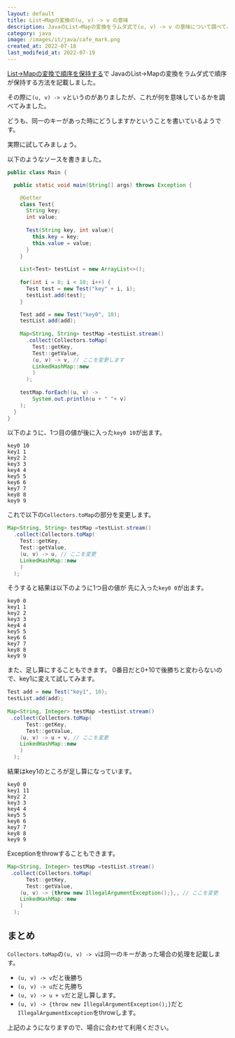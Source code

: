 ```yaml
---
layout: default
title: List→Mapの変換の(u, v) -> v の意味
description: JavaのList→Mapの変換をラムダ式で(u, v) -> v の意味について調べてみました。
category: java
image: /images/it/java/cafe_mark.png
created_at: 2022-07-18
last_modifeid_at: 2022-07-19
---
```


[List→Mapの変換で順序を保持する](/it/java/listToMapSort.html)で
JavaのList→Mapの変換をラムダ式で順序が保持する方法を記載しました。

その際に`(u, v) -> v`というのがありましたが、これが何を意味しているかを調べてみました。

どうも、同一のキーがあった時にどうしますかということを書いているようです。

実際に試してみましょう。

以下のようなソースを書きました。

```Java
public class Main {

  public static void main(String[] args) throws Exception {

    @Getter
    class Test{
      String key;
      int value;
      
      Test(String key, int value){
        this.key = key;
        this.value = value;
      }
    }
    
    List<Test> testList = new ArrayList<>();
    
    for(int i = 0; i < 10; i++) {
      Test test = new Test("key" + i, i);
      testList.add(test);
    }

    Test add = new Test("key0", 10);
    testList.add(add);
    
    Map<String, String> testMap =testList.stream()
      .collect(Collectors.toMap(
        Test::getKey,
        Test::getValue,
        (u, v) -> v, // ここを変更します
        LinkedHashMap::new
        )
      );
    
    testMap.forEach((u, v) -> 
        System.out.println(u + " "+ v)
    );  
  }
}
```

以下のように、1つ目の値が後に入った`key0 10`が出ます。

```
key0 10
key1 1
key2 2
key3 3
key4 4
key5 5
key6 6
key7 7
key8 8
key9 9
```

これで以下の`Collectors.toMap`の部分を変更します。

```Java
Map<String, String> testMap =testList.stream()
  .collect(Collectors.toMap(
    Test::getKey,
    Test::getValue,
    (u, v) -> u, // ここを変更
    LinkedHashMap::new 
    )
  );
```

そうすると結果は以下のように1つ目の値が
先に入った`key0 0`が出ます。

```
key0 0
key1 1
key2 2
key3 3
key4 4
key5 5
key6 6
key7 7
key8 8
key9 9
```

また、足し算にすることもできます。
0番目だと0+10で後勝ちと変わらないので、key1に変えて試してみます。

```Java
Test add = new Test("key1", 10);
testList.add(add);
	    
Map<String, Integer> testMap =testList.stream()
 .collect(Collectors.toMap(
	  Test::getKey,
	  Test::getValue,
    (u, v) -> u + v, // ここを変更
    LinkedHashMap::new
    )
  );
```

結果はkey1のところが足し算になっています。
```
key0 0
key1 11
key2 2
key3 3
key4 4
key5 5
key6 6
key7 7
key8 8
key9 9
```

Exceptionをthrowすることもできます。

```Java
Map<String, Integer> testMap =testList.stream()
 .collect(Collectors.toMap(
	  Test::getKey,
	  Test::getValue,
    (u, v) -> {throw new IllegalArgumentException();},, // ここを変更
    LinkedHashMap::new
    )
  );
```

## まとめ

`Collectors.toMap`の`(u, v) -> v`は同一のキーがあった場合の処理を記載します。

- `(u, v) -> v`だと後勝ち
- `(u, v) -> u`だと先勝ち
- `(u, v) -> u + v`だと足し算します。
- `(u, v) -> {throw new IllegalArgumentException();}`だと`IllegalArgumentException`をthrowします。

上記のようになりますので、場合に合わせて利用ください。